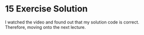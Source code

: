 # 15 Exercise Solution

I watched the video and found out that my solution code is correct. Therefore, moving onto the next lecture.
